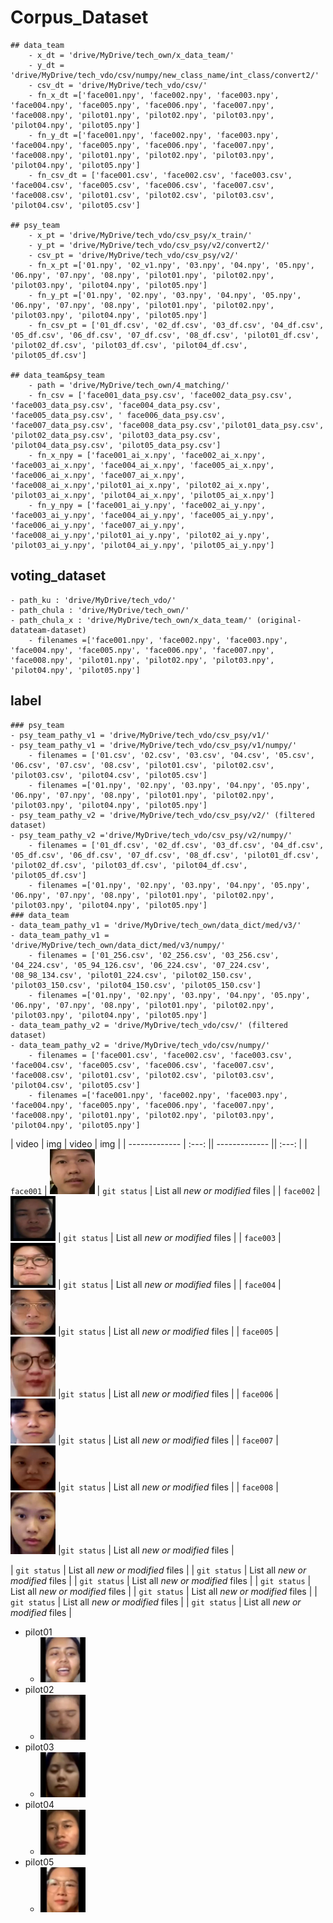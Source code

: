 # Corpus_Dataset
	## data_team
		- x_dt = 'drive/MyDrive/tech_own/x_data_team/' 
		- y_dt = 'drive/MyDrive/tech_vdo/csv/numpy/new_class_name/int_class/convert2/'
		- csv_dt = 'drive/MyDrive/tech_vdo/csv/'
		- fn_x_dt =['face001.npy', 'face002.npy', 'face003.npy', 'face004.npy', 'face005.npy', 'face006.npy', 'face007.npy', 'face008.npy', 'pilot01.npy', 'pilot02.npy', 'pilot03.npy', 'pilot04.npy', 'pilot05.npy']
		- fn_y_dt =['face001.npy', 'face002.npy', 'face003.npy', 'face004.npy', 'face005.npy', 'face006.npy', 'face007.npy', 'face008.npy', 'pilot01.npy', 'pilot02.npy', 'pilot03.npy', 'pilot04.npy', 'pilot05.npy']
		- fn_csv_dt = ['face001.csv', 'face002.csv', 'face003.csv', 'face004.csv', 'face005.csv', 'face006.csv', 'face007.csv', 'face008.csv', 'pilot01.csv', 'pilot02.csv', 'pilot03.csv', 'pilot04.csv', 'pilot05.csv']

	## psy_team
		- x_pt = 'drive/MyDrive/tech_vdo/csv_psy/x_train/' 
		- y_pt = 'drive/MyDrive/tech_vdo/csv_psy/v2/convert2/'
		- csv_pt = 'drive/MyDrive/tech_vdo/csv_psy/v2/' 
		- fn_x_pt =['01.npy', '02_v1.npy', '03.npy', '04.npy', '05.npy', '06.npy', '07.npy', '08.npy', 'pilot01.npy', 'pilot02.npy', 'pilot03.npy', 'pilot04.npy', 'pilot05.npy']
		- fn_y_pt =['01.npy', '02.npy', '03.npy', '04.npy', '05.npy', '06.npy', '07.npy', '08.npy', 'pilot01.npy', 'pilot02.npy', 'pilot03.npy', 'pilot04.npy', 'pilot05.npy']
		- fn_csv_pt = ['01_df.csv', '02_df.csv', '03_df.csv', '04_df.csv', '05_df.csv', '06_df.csv', '07_df.csv', '08_df.csv', 'pilot01_df.csv', 'pilot02_df.csv', 'pilot03_df.csv', 'pilot04_df.csv', 'pilot05_df.csv']
		
	## data_team&psy_team
		- path = 'drive/MyDrive/tech_own/4_matching/'
		- fn_csv = ['face001_data_psy.csv', 'face002_data_psy.csv', 'face003_data_psy.csv', 'face004_data_psy.csv', 'face005_data_psy.csv', ' face006_data_psy.csv', 'face007_data_psy.csv', 'face008_data_psy.csv','pilot01_data_psy.csv', 'pilot02_data_psy.csv', 'pilot03_data_psy.csv', 'pilot04_data_psy.csv', 'pilot05_data_psy.csv']
		- fn_x_npy = ['face001_ai_x.npy', 'face002_ai_x.npy', 'face003_ai_x.npy', 'face004_ai_x.npy', 'face005_ai_x.npy', 'face006_ai_x.npy', 'face007_ai_x.npy', 'face008_ai_x.npy','pilot01_ai_x.npy', 'pilot02_ai_x.npy', 'pilot03_ai_x.npy', 'pilot04_ai_x.npy', 'pilot05_ai_x.npy']
		- fn_y_npy = ['face001_ai_y.npy', 'face002_ai_y.npy', 'face003_ai_y.npy', 'face004_ai_y.npy', 'face005_ai_y.npy', 'face006_ai_y.npy', 'face007_ai_y.npy', 'face008_ai_y.npy','pilot01_ai_y.npy', 'pilot02_ai_y.npy', 'pilot03_ai_y.npy', 'pilot04_ai_y.npy', 'pilot05_ai_y.npy']

## voting_dataset
	- path_ku : 'drive/MyDrive/tech_vdo/'
	- path_chula : 'drive/MyDrive/tech_own/'
	- path_chula_x : 'drive/MyDrive/tech_own/x_data_team/' (original-datateam-dataset)
		- filenames =['face001.npy', 'face002.npy', 'face003.npy', 'face004.npy', 'face005.npy', 'face006.npy', 'face007.npy', 'face008.npy', 'pilot01.npy', 'pilot02.npy', 'pilot03.npy', 'pilot04.npy', 'pilot05.npy']
## label
	### psy_team
	- psy_team_pathy_v1 = 'drive/MyDrive/tech_vdo/csv_psy/v1/'
	- psy_team_pathy_v1 = 'drive/MyDrive/tech_vdo/csv_psy/v1/numpy/'
		- filenames = ['01.csv', '02.csv', '03.csv', '04.csv', '05.csv', '06.csv', '07.csv', '08.csv', 'pilot01.csv', 'pilot02.csv', 'pilot03.csv', 'pilot04.csv', 'pilot05.csv']
		- filenames =['01.npy', '02.npy', '03.npy', '04.npy', '05.npy', '06.npy', '07.npy', '08.npy', 'pilot01.npy', 'pilot02.npy', 'pilot03.npy', 'pilot04.npy', 'pilot05.npy']
	- psy_team_pathy_v2 = 'drive/MyDrive/tech_vdo/csv_psy/v2/' (filtered dataset)
	- psy_team_pathy_v2 ='drive/MyDrive/tech_vdo/csv_psy/v2/numpy/'
		- filenames = ['01_df.csv', '02_df.csv', '03_df.csv', '04_df.csv', '05_df.csv', '06_df.csv', '07_df.csv', '08_df.csv', 'pilot01_df.csv', 'pilot02_df.csv', 'pilot03_df.csv', 'pilot04_df.csv', 'pilot05_df.csv']
		- filenames =['01.npy', '02.npy', '03.npy', '04.npy', '05.npy', '06.npy', '07.npy', '08.npy', 'pilot01.npy', 'pilot02.npy', 'pilot03.npy', 'pilot04.npy', 'pilot05.npy']
	### data_team
	- data_team_pathy_v1 = 'drive/MyDrive/tech_own/data_dict/med/v3/'
	- data_team_pathy_v1 = 'drive/MyDrive/tech_own/data_dict/med/v3/numpy/'
		- filenames = ['01_256.csv', '02_256.csv', '03_256.csv', '04_224.csv', '05_94_126.csv', '06_224.csv', '07_224.csv', '08_98_134.csv', 'pilot01_224.csv', 'pilot02_150.csv', 'pilot03_150.csv', 'pilot04_150.csv', 'pilot05_150.csv']
		- filenames =['01.npy', '02.npy', '03.npy', '04.npy', '05.npy', '06.npy', '07.npy', '08.npy', 'pilot01.npy', 'pilot02.npy', 'pilot03.npy', 'pilot04.npy', 'pilot05.npy']
	- data_team_pathy_v2 = 'drive/MyDrive/tech_vdo/csv/' (filtered dataset)
	- data_team_pathy_v2 = 'drive/MyDrive/tech_vdo/csv/numpy/'
		- filenames = ['face001.csv', 'face002.csv', 'face003.csv', 'face004.csv', 'face005.csv', 'face006.csv', 'face007.csv', 'face008.csv', 'pilot01.csv', 'pilot02.csv', 'pilot03.csv', 'pilot04.csv', 'pilot05.csv']
		- filenames =['face001.npy', 'face002.npy', 'face003.npy', 'face004.npy', 'face005.npy', 'face006.npy', 'face007.npy', 'face008.npy', 'pilot01.npy', 'pilot02.npy', 'pilot03.npy', 'pilot04.npy', 'pilot05.npy']



| video  | img | video | img |
| ------------- | :---: || ------------- || :---: |
| `face001`  | <img src="https://github.com/SukritJaAIproject/corpus_dataset/blob/main/img/face001.png" width="72">  | `git status` | List all *new or modified* files |
| `face002`  | <img src="https://github.com/SukritJaAIproject/corpus_dataset/blob/main/img/face002.png" width="72">  | `git status` | List all *new or modified* files |
| `face003` | <img src="https://github.com/SukritJaAIproject/corpus_dataset/blob/main/img/face003.png" width="72"> | `git status` | List all *new or modified* files |
| `face004` | <img src="https://github.com/SukritJaAIproject/corpus_dataset/blob/main/img/face004.png" width="72"> |`git status` | List all *new or modified* files |
| `face005` | <img src="https://github.com/SukritJaAIproject/corpus_dataset/blob/main/img/face005.png" width="72"> |`git status` | List all *new or modified* files |
| `face006` | <img src="https://github.com/SukritJaAIproject/corpus_dataset/blob/main/img/face006.png" width="72"> |`git status` | List all *new or modified* files |
| `face007` | <img src="https://github.com/SukritJaAIproject/corpus_dataset/blob/main/img/face007.png" width="72"> |`git status` | List all *new or modified* files |
| `face008` | <img src="https://github.com/SukritJaAIproject/corpus_dataset/blob/main/img/face008.png" width="72"> |`git status` | List all *new or modified* files |


| `git status` | List all *new or modified* files |
| `git status` | List all *new or modified* files |
| `git status` | List all *new or modified* files |
| `git status` | List all *new or modified* files |
| `git status` | List all *new or modified* files |
| `git status` | List all *new or modified* files |
| `git status` | List all *new or modified* files |



- pilot01
	-	<img src="https://github.com/SukritJaAIproject/corpus_dataset/blob/main/img/pilot01.png" width="72">	
- pilot02
	-	<img src="https://github.com/SukritJaAIproject/corpus_dataset/blob/main/img/pilot02.png" width="72">	
- pilot03
	-	<img src="https://github.com/SukritJaAIproject/corpus_dataset/blob/main/img/pilot03.png" width="72">	
- pilot04
	-	<img src="https://github.com/SukritJaAIproject/corpus_dataset/blob/main/img/pilot04.png" width="72">	
- pilot05
	-	<img src="https://github.com/SukritJaAIproject/corpus_dataset/blob/main/img/pilot05.png" width="72">	
